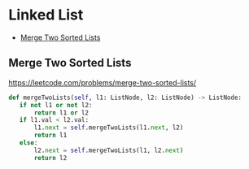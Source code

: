 # Linked List

 + [Merge Two Sorted Lists](#merge-two-sorted-lists)
 
 ## Merge Two Sorted Lists

https://leetcode.com/problems/merge-two-sorted-lists/

 ```python
def mergeTwoLists(self, l1: ListNode, l2: ListNode) -> ListNode:
    if not l1 or not l2:
        return l1 or l2
    if l1.val < l2.val:
        l1.next = self.mergeTwoLists(l1.next, l2)
        return l1
    else:
        l2.next = self.mergeTwoLists(l1, l2.next)
        return l2
    
 ```